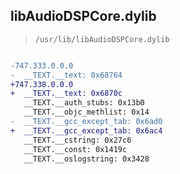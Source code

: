 ## libAudioDSPCore.dylib

> `/usr/lib/libAudioDSPCore.dylib`

```diff

-747.333.0.0.0
-  __TEXT.__text: 0x68764
+747.338.0.0.0
+  __TEXT.__text: 0x6870c
   __TEXT.__auth_stubs: 0x13b0
   __TEXT.__objc_methlist: 0x14
-  __TEXT.__gcc_except_tab: 0x6ad0
+  __TEXT.__gcc_except_tab: 0x6ac4
   __TEXT.__cstring: 0x27c6
   __TEXT.__const: 0x1419c
   __TEXT.__oslogstring: 0x3428

```
